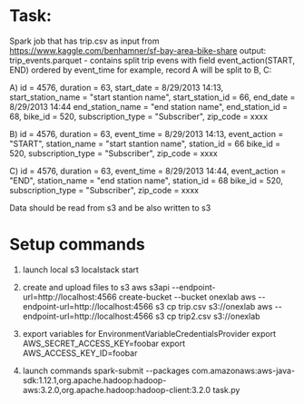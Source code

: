 # Task:

Spark job that has trip.csv as input from https://www.kaggle.com/benhamner/sf-bay-area-bike-share
output: trip_events.parquet - contains split trip evens with field event_action(START, END) ordered by event_time
for example, record A will be split to B, C:

A) id = 4576,
duration = 63,
start_date = 8/29/2013 14:13,
start_station_name = "start stantion name",
start_station_id = 66,
end_date = 8/29/2013 14:44
end_station_name = "end station name",
end_station_id = 68,
bike_id = 520,
subscription_type = "Subscriber",
zip_code = xxxx

B) id = 4576,
duration = 63,
event_time = 8/29/2013 14:13,
event_action = "START",
station_name = "start stantion name",
station_id = 66
bike_id = 520,
subscription_type = "Subscriber",
zip_code = xxxx

C) id = 4576,
duration = 63,
event_time = 8/29/2013 14:44,
event_action = "END",
station_name = "end station name",
station_id = 68
bike_id = 520,
subscription_type = "Subscriber",
zip_code = xxxx

Data should be read from s3 and be also written to s3


#  Setup commands

1. launch local s3
    localstack start

2. create and upload files to s3
   aws s3api --endpoint-url=http://localhost:4566 create-bucket --bucket onexlab
   aws --endpoint-url=http://localhost:4566 s3 cp trip.csv s3://onexlab
   aws --endpoint-url=http://localhost:4566 s3 cp trip2.csv s3://onexlab

3. export variables for EnvironmentVariableCredentialsProvider
    export AWS_SECRET_ACCESS_KEY=foobar
    export AWS_ACCESS_KEY_ID=foobar

4. launch commands
    spark-submit  --packages com.amazonaws:aws-java-sdk:1.12.1,org.apache.hadoop:hadoop-aws:3.2.0,org.apache.hadoop:hadoop-client:3.2.0  task.py